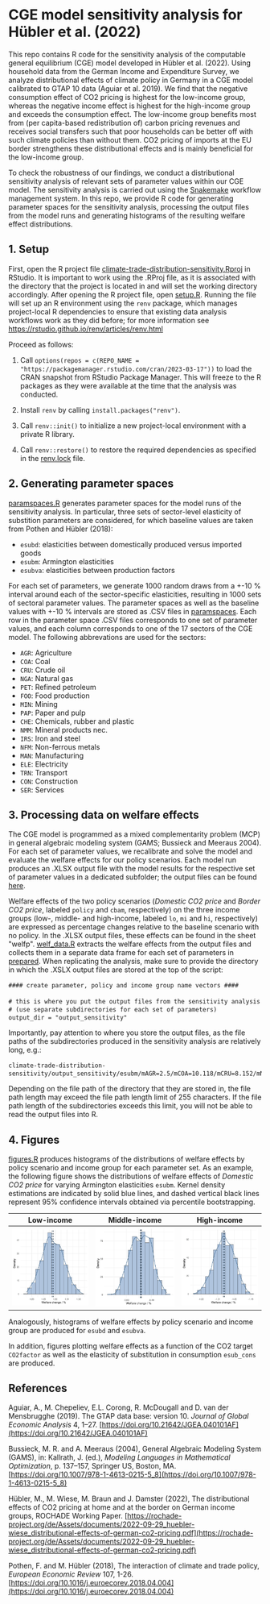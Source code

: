# CGE model sensitivity analysis for Hübler et al. (2022)

This repo contains R code for the sensitivity analysis of the computable general equilibrium (CGE) model developed in Hübler et al. (2022). Using household data from the German Income and Expenditure Survey, we analyze distributional effects of climate policy 
in Germany in a CGE model calibrated to GTAP 10 data (Aguiar et al. 2019). We find that the negative consumption effect of CO2 pricing is highest for the low-income group, whereas the negative income effect is highest for the high-income group and exceeds
the consumption effect. The low-income group benefits most from (per capita-based redistribution of) carbon pricing revenues and receives social transfers such that poor households can be better off with such climate policies than without them. CO2 pricing of imports at the EU border strengthens these distributional effects and is mainly beneficial for the low-income group.

To check the robustness of our findings, we conduct a distributional sensitivity analysis of relevant sets of parameter values within our CGE model. The sensitivity analysis is carried out using the [Snakemake](https://snakemake.readthedocs.io/en/stable/) workflow management system. In this repo, we provide R code for generating parameter spaces for the sensitivity analysis,
processing the output files from the model runs and generating histograms of the resulting welfare effect distributions.

## 1. Setup

First, open the R project file [climate-trade-distribution-sensitivity.Rproj](climate-trade-distribution-sensitivity.Rproj) in RStudio. It is important to work using the .RProj file, as it is associated with the directory that the project is located in and will set the working directory accordingly.
After opening the R project file, open [setup.R](setup.R). Running the file will set up an R environment using the `renv` package, which manages project-local R dependencies to ensure that existing data analysis workflows work as they did before;
for more information see https://rstudio.github.io/renv/articles/renv.html

Proceed as follows:

1. Call `options(repos = c(REPO_NAME = "https://packagemanager.rstudio.com/cran/2023-03-17"))`
to load the CRAN snapshot from RStudio Package Manager. This will freeze to the R packages as they were available at the time that the analysis was conducted.

2. Install `renv` by calling `install.packages("renv")`.

3. Call `renv::init()` to initialize a new project-local environment with a private R library.

4. Call `renv::restore()` to restore the required dependencies as specified in the [renv.lock](renv.lock) file.

## 2. Generating parameter spaces

[paramspaces.R](scripts/paramspaces.R) generates parameter spaces for the model runs of the sensitivity analysis. In particular, three sets of sector-level elasticity of substition parameters are considered, for which baseline values are
taken from Pothen and Hübler (2018):

- ``esubd``: elasticities between domestically produced versus imported goods
- ``esubm``: Armington elasticities
- ``esubva``: elasticities between production factors

For each set of parameters, we generate 1000 random draws from a +-10 % interval around each of the sector-specific elasticities, resulting in 1000 sets of sectoral parameter values.
The parameter spaces as well as the baseline values with +-10 % intervals are stored as .CSV files in [paramspaces](paramspaces). Each row in the parameter space .CSV files corresponds to one set of parameter values, and each column corresponds to one of the 17 sectors of the CGE model. The following abbrevations are used for the sectors:
- ``AGR``: Agriculture
- ``COA``: Coal
- ``CRU``: Crude oil
- ``NGA``: Natural gas
- ``PET``: Refined petroleum
- ``FOO``: Food production
- ``MIN``: Mining
- ``PAP``: Paper and pulp
- ``CHE``: Chemicals, rubber and plastic
- ``NMM``: Mineral products nec.
- ``IRS``: Iron and steel
- ``NFM``: Non-ferrous metals
- ``MAN``: Manufacturing
- ``ELE``: Electricity
- ``TRN``: Transport
- ``CON``: Construction
- ``SER``: Services

## 3. Processing data on welfare effects

The CGE model is programmed as a mixed complementarity problem (MCP) in general algebraic modeling system (GAMS; Bussieck and Meeraus 2004).
For each set of parameter values, we recalibrate and solve the model and evaluate the welfare effects for our policy scenarios.
Each model run produces an .XLSX output file with the model results for the respective set of parameter values in a dedicated subfolder; the output files can be found [here](https://doi.org/10.5281/zenodo.8304636).

Welfare effects of the two policy scenarios (*Domestic CO2 price* and *Border CO2 price*, labeled ``policy`` and ``cbam``, respectively) on the three income groups (low-, middle- and high-income, labeled ``lo``, ``mi`` and ``hi``, respectively) are expressed as percentage changes relative to the baseline scenario with no policy. In the .XLSX output files, these effects can be found in the sheet "welfp". [welf_data.R](scripts/welf_data.R) extracts the welfare effects from the output files and collects them in a separate data frame for each set of parameters in [prepared](prepared). When replicating the analysis, make sure to provide the directory in which the .XSLX output files are stored at the top of the script:
```
#### create parameter, policy and income group name vectors ####

# this is where you put the output files from the sensitivity analysis
# (use separate subdirectories for each set of parameters)
output_dir = "output_sensitivity"
```

Importantly, pay attention to where you store the output files, as the file paths of the subdirectories produced in the sensitivity analysis are relatively long, e.g.:

```
climate-trade-distribution-sensitivity/output_sensitivity/esubm/mAGR=2.5/mCOA=10.118/mCRU=8.152/mNGA=7.421/mPET=10.028/mFOO=3.602/mMIN=2.425/mPAP=4.883/mCHE=4.121/mNMM=5.963/mIRS=4.577/mNFM=4.14/mMAN=4.897/mELE=18.928/mTRN=6.544/mCON=14.747/mSER=5.913/output.xlsx
```

Depending on the file path of the directory that they are stored in, the file path length may exceed the file path length limit of 255 characters. If the file path length of the subdirectories exceeds this limit, you will not be able to read the output files into R.

## 4. Figures

[figures.R](scripts/figures.R) produces histograms of the distributions of welfare effects by policy scenario and income group for each parameter set. As an example, the following figure shows the distributions of welfare effects of *Domestic CO2 price* for varying Armington elasticities ``esubm``. Kernel density estimations are indicated by solid blue lines, and dashed vertical black lines represent 95% confidence intervals obtained via percentile bootstrapping.

|Low-income|Middle-income|High-income|
|-----|-----|-----|
|![hist_esubm_policy_lo](figures/esubm/hist_esubm_policy_lo.png)|![hist_esubm_policy_mi](figures/esubm/hist_esubm_policy_mi.png)|![hist_esubm_policy_hi](figures/esubm/hist_esubm_policy_hi.png)|

Analogously, histograms of welfare effects by policy scenario and income group are produced for ``esubd`` and ``esubva``.

In addition, figures plotting welfare effects as a function of the CO2 target ``CO2factor`` as well as the elasticity of substitution in consumption ``esub_cons`` are produced.

## References
Aguiar, A., M. Chepeliev, E.L. Corong, R. McDougall and D. van der Mensbrugghe (2019). The GTAP data base: version 10. *Journal of Global Economic Analysis* 4, 1–27. [https://doi.org/10.21642/JGEA.040101AF](https://doi.org/10.21642/JGEA.040101AF)

Bussieck, M. R. and A. Meeraus (2004), General Algebraic Modeling System (GAMS), in: Kallrath, J. (ed.), *Modeling Languages in Mathematical Optimization*, p. 137–157, Springer US, Boston, MA. [https://doi.org/10.1007/978-1-4613-0215-5_8](https://doi.org/10.1007/978-1-4613-0215-5_8)

Hübler, M., M. Wiese, M. Braun and J. Damster (2022), The distributional effects of CO2 pricing at home and at the border on
German income groups, ROCHADE Working Paper. [https://rochade-project.org/de/Assets/documents/2022-09-29_huebler-wiese_distributional-effects-of-german-co2-pricing.pdf](https://rochade-project.org/de/Assets/documents/2022-09-29_huebler-wiese_distributional-effects-of-german-co2-pricing.pdf)

Pothen, F. and M. Hübler (2018), The interaction of climate and trade policy, *European Economic Review* 107, 1-26. [https://doi.org/10.1016/j.euroecorev.2018.04.004](https://doi.org/10.1016/j.euroecorev.2018.04.004)
